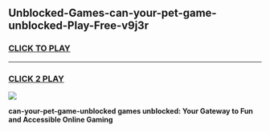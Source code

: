 
## Unblocked-Games-can-your-pet-game-unblocked-Play-Free-v9j3r
<h3>
<a href="https://premium76.site?title=can-your-pet-game-unblocked&ref=18A1">CLICK TO PLAY</a></h3>
<hr>

<h3>
<a href="https://premium76.site?title=can-your-pet-game-unblocked&ref=18A1">CLICK 2 PLAY</a>
  
</h3>

<a href="https://premium76.site?title=can-your-pet-game-unblocked&ref=18A1"><img src="https://clearcache.store/games.png"></a>


**can-your-pet-game-unblocked games unblocked: Your Gateway to Fun and Accessible Online Gaming**
